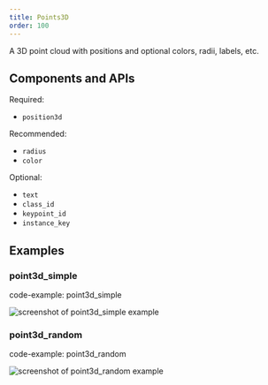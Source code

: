 ```yaml
---
title: Points3D
order: 100
---
```


A 3D point cloud with positions and optional colors, radii, labels, etc.

## Components and APIs

Required:
* `position3d`

Recommended:
* `radius`
* `color`

Optional:
* `text`
* `class_id`
* `keypoint_id`
* `instance_key`

## Examples

### point3d_simple

code-example: point3d_simple

<picture>
  <source media="(max-width: 480px)" srcset="https://static.rerun.io/point3d_simple/32fb3e9b65bea8bd7ffff95ad839f2f8a157a933/480w.png">
  <source media="(max-width: 768px)" srcset="https://static.rerun.io/point3d_simple/32fb3e9b65bea8bd7ffff95ad839f2f8a157a933/768w.png">
  <source media="(max-width: 1024px)" srcset="https://static.rerun.io/point3d_simple/32fb3e9b65bea8bd7ffff95ad839f2f8a157a933/1024w.png">
  <source media="(max-width: 1200px)" srcset="https://static.rerun.io/point3d_simple/32fb3e9b65bea8bd7ffff95ad839f2f8a157a933/1200w.png">
  <img src="https://static.rerun.io/point3d_simple/32fb3e9b65bea8bd7ffff95ad839f2f8a157a933/full.png" alt="screenshot of point3d_simple example">
</picture>

### point3d_random

code-example: point3d_random

<picture>
  <source media="(max-width: 480px)" srcset="https://static.rerun.io/point3d_random/7e94e1806d2c381943748abbb3bedb68d564de24/480w.png">
  <source media="(max-width: 768px)" srcset="https://static.rerun.io/point3d_random/7e94e1806d2c381943748abbb3bedb68d564de24/768w.png">
  <source media="(max-width: 1024px)" srcset="https://static.rerun.io/point3d_random/7e94e1806d2c381943748abbb3bedb68d564de24/1024w.png">
  <source media="(max-width: 1200px)" srcset="https://static.rerun.io/point3d_random/7e94e1806d2c381943748abbb3bedb68d564de24/1200w.png">
  <img src="https://static.rerun.io/point3d_random/7e94e1806d2c381943748abbb3bedb68d564de24/full.png" alt="screenshot of point3d_random example">
</picture>

